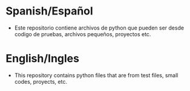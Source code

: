 # Spanish/Español
- Este repositorio contiene archivos de python que pueden ser desde codigo de pruebas, archivos pequeños, proyectos etc.

# English/Ingles
- This repository contains python files that are from test files, small codes, proyects, etc.

